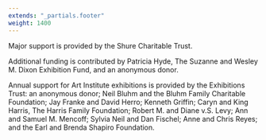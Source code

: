 ```yaml
---
extends: "_partials.footer"
weight: 1400
---
```

Major support is provided by the Shure Charitable Trust.

Additional funding is contributed by Patricia Hyde, The Suzanne and Wesley M. Dixon Exhibition Fund, and an anonymous donor. 

Annual support for Art Institute exhibitions is provided by the Exhibitions Trust: an anonymous donor; Neil Bluhm and the Bluhm Family Charitable Foundation; Jay Franke and David Herro; Kenneth Griffin; Caryn and King Harris, The Harris Family Foundation; Robert M. and Diane v.S. Levy; Ann and Samuel M. Mencoff; Sylvia Neil and Dan Fischel; Anne and Chris Reyes; and the Earl and Brenda Shapiro Foundation.
